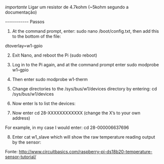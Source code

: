 

*importante*
Ligar um resistor de 4.7kohm (~5kohm segundo a documentação)

 ------------ Passos

1. At the command prompt, enter: sudo nano /boot/config.txt, then add this to the bottom of the file:

dtoverlay=w1-gpio

2. Exit Nano, and reboot the Pi (sudo reboot)

3. Log in to the Pi again, and at the command prompt enter sudo modprobe w1–gpio

4. Then enter sudo modprobe w1-therm

5. Change directories to the /sys/bus/w1/devices directory by entering: cd /sys/bus/w1/devices

6. Now enter ls to list the devices:

7. Now enter cd 28-XXXXXXXXXXXX (change the X’s to your own address)

For example, in my case I would enter: cd 28-000006637696

8. Enter cat w1_slave which will show the raw temperature reading output by the sensor:


Fonte: http://www.circuitbasics.com/raspberry-pi-ds18b20-temperature-sensor-tutorial/


